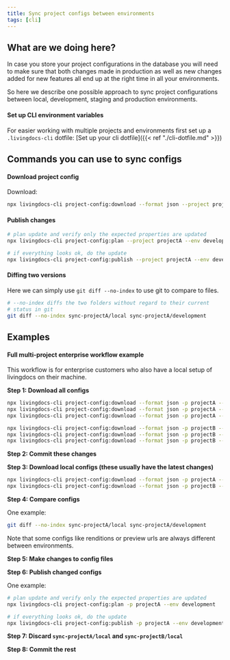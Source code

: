 ```yaml
---
title: Sync project configs between environments
tags: [cli]
---
```

## What are we doing here?

In case you store your project configurations in the database you will need
to make sure that both changes made in production as well as new changes added
for new features all end up at the right time in all your environments.

So here we describe one possible approach to sync project configurations
between local, development, staging and production environments.


#### Set up CLI environment variables

For easier working with multiple projects and environments first set up
a `.livingdocs-cli` dotfile: [Set up your cli dotfile]({{< ref "./cli-dotfile.md" >}})


## Commands you can use to sync configs

#### Download project config

Download:
```sh
npx livingdocs-cli project-config:download --format json --project projectA --env development
```

#### Publish changes

```sh
# plan update and verify only the expected properties are updated
npx livingdocs-cli project-config:plan --project projectA --env development

# if everything looks ok, do the update
npx livingdocs-cli project-config:publish --project projectA --env development
```

#### Diffing two versions

Here we can simply use `git diff --no-index` to use git to compare to
files.

```sh
# --no-index diffs the two folders without regard to their current
# status in git
git diff --no-index sync-projectA/local sync-projectA/development
```

## Examples

#### Full multi-project enterprise workflow example

This workflow is for enterprise customers who also have a local setup
of livingdocs on their machine.


**Step 1: Download all configs**

```sh
npx livingdocs-cli project-config:download --format json -p projectA --env dev
npx livingdocs-cli project-config:download --format json -p projectA --env staging
npx livingdocs-cli project-config:download --format json -p projectA --env production

npx livingdocs-cli project-config:download --format json -p projectB --env dev
npx livingdocs-cli project-config:download --format json -p projectB --env staging
npx livingdocs-cli project-config:download --format json -p projectB --env production
```

**Step 2: Commit these changes**

**Step 3: Download local configs (these usually have the latest changes)**

```sh
npx livingdocs-cli project-config:download --format json -p projectA --env local
npx livingdocs-cli project-config:download --format json -p projectB --env local
```

**Step 4: Compare configs**

One example:
```sh
git diff --no-index sync-projectA/local sync-projectA/development
```
Note that some configs like renditions or preview urls are always different
between environments.

**Step 5: Make changes to config files**

**Step 6: Publish changed configs**

One example:
```sh
# plan update and verify only the expected properties are updated
npx livingdocs-cli project-config:plan -p projectA --env development

# if everything looks ok, do the update
npx livingdocs-cli project-config:publish -p projectA --env development
```

**Step 7: Discard `sync-projectA/local` and `sync-projectB/local`**

**Step 8: Commit the rest**
